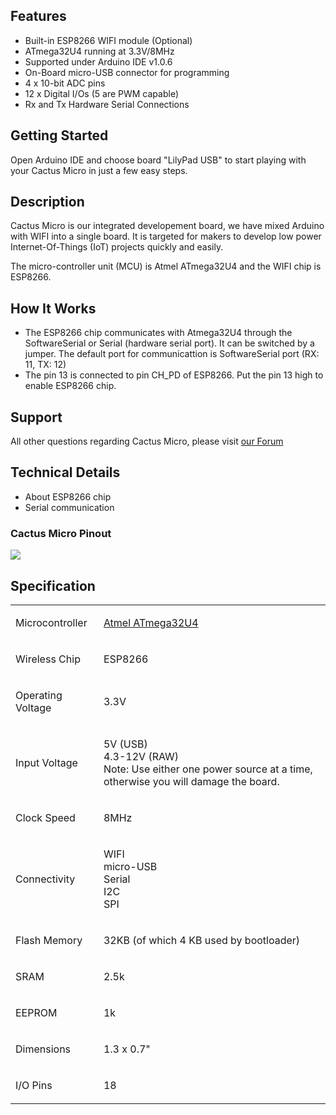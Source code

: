 

## Features

  - Built-in ESP8266 WIFI module (Optional)
  - ATmega32U4 running at 3.3V/8MHz
  - Supported under Arduino IDE v1.0.6
  - On-Board micro-USB connector for programming
  - 4 x 10-bit ADC pins
  - 12 x Digital I/Os (5 are PWM capable)
  - Rx and Tx Hardware Serial Connections

## Getting Started

Open Arduino IDE and choose board "LilyPad USB" to start playing with
your Cactus Micro in just a few easy steps.

## Description

Cactus Micro is our integrated developement board, we have mixed Arduino
with WIFI into a single board. It is targeted for makers to develop low
power Internet-Of-Things (IoT) projects quickly and easily.

The micro-controller unit (MCU) is Atmel ATmega32U4 and the WIFI chip is
ESP8266.

## How It Works

  - The ESP8266 chip communicates with Atmega32U4 through the
    SoftwareSerial or Serial (hardware serial port). It can be switched
    by a jumper. The default port for communicattion is SoftwareSerial
    port (RX: 11, TX: 12)
  - The pin 13 is connected to pin CH_PD of ESP8266. Put the pin 13
    high to enable ESP8266 chip.

## Support

All other questions regarding Cactus Micro, please visit [our
Forum](http://bbs.aprbrother.com/conversations/arduino)

## Technical Details

  - About ESP8266 chip
  - Serial communication

### Cactus Micro Pinout

<img src="http://abcdn1.qiniudn.com/cactus_pinout.jpg">

## Specification

<table>
<tbody>
<tr class="odd">
<td><p>Microcontroller</p></td>
<td><p><a href="http://www.atmel.com/devices/atmega32u4.aspx">Atmel ATmega32U4</a></p></td>
</tr>
<tr class="even">
<td><p>Wireless Chip</p></td>
<td><p>ESP8266</p></td>
</tr>
<tr class="odd">
<td><p>Operating Voltage</p></td>
<td><p>3.3V</p></td>
</tr>
<tr class="even">
<td><p>Input Voltage</p></td>
<td><p>5V (USB)<br />
4.3-12V (RAW)<br />
Note: Use either one power source at a time, otherwise you will damage the board.</p></td>
</tr>
<tr class="odd">
<td><p>Clock Speed</p></td>
<td><p>8MHz</p></td>
</tr>
<tr class="even">
<td><p>Connectivity</p></td>
<td><p>WIFI<br />
micro-USB<br />
Serial<br />
I2C<br />
SPI</p></td>
</tr>
<tr class="odd">
<td><p>Flash Memory</p></td>
<td><p>32KB (of which 4 KB used by bootloader)</p></td>
</tr>
<tr class="even">
<td><p>SRAM</p></td>
<td><p>2.5k</p></td>
</tr>
<tr class="odd">
<td><p>EEPROM</p></td>
<td><p>1k</p></td>
</tr>
<tr class="even">
<td><p>Dimensions</p></td>
<td><p>1.3 x 0.7&quot;</p></td>
</tr>
<tr class="odd">
<td><p>I/O Pins</p></td>
<td><p>18</p></td>
</tr>
<tr class="even">
</tr>
</tbody>
</table>